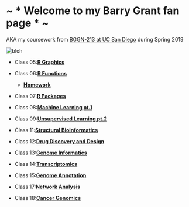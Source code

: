 # ~ * **Welcome to my Barry Grant fan page** * ~

AKA my coursework from [BGGN-213 at UC San Diego](https://bioboot.github.io/bggn213_S19/) during Spring 2019

![bleh](https://static1.fjcdn.com/comments/One+of+the+most+bizarre+uses+of+a+gif+ive+_a3ae7b0f9cfde63d6e7accae807756a4.jpg)

- Class 05:[**R Graphics**](https://github.com/tianii/bggn213_s19/blob/master/class05/Day05.md)

- Class 06:[**R Functions**](https://github.com/tianii/bggn213_s19/blob/master/Class06/Class_6_.md)
  - [**Homework**](https://github.com/tianii/bggn213_s19/blob/master/Homework%20/HW_TianiLouis_042519.md)

- Class 07:[**R Packages**](https://github.com/tianii/bggn213_s19/blob/master/Day07/Day07_Worksheet.md)

- Class 08:[**Machine Learning pt.1**](https://github.com/tianii/bggn213_s19/blob/master/Day08/Day08.md)

- Class 09:[**Unsupervised Learning pt.2**](https://github.com/tianii/bggn213_s19/blob/master/Day09/Day09.md)

- Class 11:[**Structural Bioinformatics**](https://github.com/tianii/bggn213_s19/blob/master/Day11/Day11.md)

- Class 12:[**Drug Discovery and Design**](https://github.com/tianii/bggn213_s19/blob/master/Day12/Day12.md)

- Class 13:[**Genome Informatics**](https://github.com/tianii/bggn213_s19/blob/master/Day13/Day13.md)

- Class 14:[**Transcriptomics**](https://github.com/tianii/bggn213_s19/blob/master/Day14.1/Day14.1.md)

- Class 15:[**Genome Annotation**](https://github.com/tianii/bggn213_s19/blob/master/Day15/Day15.md)

- Class 17:[**Network Analysis**](https://github.com/tianii/bggn213_s19/blob/master/Day17/Day17.md)

- Class 18:[**Cancer Genomics**](https://github.com/tianii/bggn213_s19/blob/master/Day18/Day18.md)

